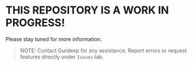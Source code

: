 # **THIS REPOSITORY IS A WORK IN PROGRESS!**
Please stay tuned for more information.

>NOTE: Contact Gurdeep for any assistance. Report errors or request features directly under `Issues` tab.
